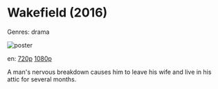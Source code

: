 # Wakefield (2016)

Genres: drama

![poster](http://image.tmdb.org/t/p/w500/1SOw7s1g429ZnbJyKxGIXalSywR.jpg)

en:
  [720p](magnet:?xt=urn:btih:AB0239228E76CD2CFF52E9315DFB5052E4FABEE5&tr=udp://glotorrents.pw:6969/announce&tr=udp://tracker.opentrackr.org:1337/announce&tr=udp://torrent.gresille.org:80/announce&tr=udp://tracker.openbittorrent.com:80&tr=udp://tracker.coppersurfer.tk:6969&tr=udp://tracker.leechers-paradise.org:6969&tr=udp://p4p.arenabg.ch:1337&tr=udp://tracker.internetwarriors.net:1337)
  [1080p](magnet:?xt=urn:btih:DEAEE1492C6EAE3148029F85DC208640098B2AD5&tr=udp://glotorrents.pw:6969/announce&tr=udp://tracker.opentrackr.org:1337/announce&tr=udp://torrent.gresille.org:80/announce&tr=udp://tracker.openbittorrent.com:80&tr=udp://tracker.coppersurfer.tk:6969&tr=udp://tracker.leechers-paradise.org:6969&tr=udp://p4p.arenabg.ch:1337&tr=udp://tracker.internetwarriors.net:1337)
  


A man's nervous breakdown causes him to leave his wife and live in his attic for several months.